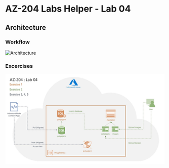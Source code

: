 # AZ-204 Labs Helper - Lab 04

## Architecture
### Workflow
![Architecture](/images/labs/gif/lab04.gif)

### Excercises
![Exercises](/images/labs/jpg/lab04.jpg)
